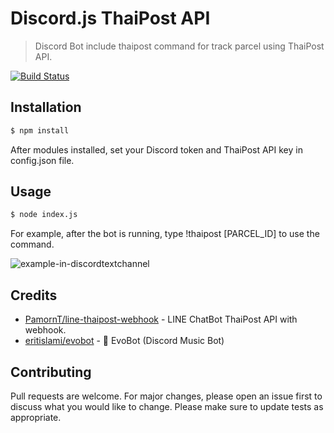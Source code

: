 # Discord.js ThaiPost API

>Discord Bot include thaipost command for track parcel using ThaiPost API.

[![Build Status](https://api.travis-ci.com/feelingzexe/discordjs-thaipost.svg?branch=master)](https://travis-ci.org/feelingzexe/discordjs-thaipost)

## Installation

```sh
$ npm install
```
After modules installed, set your Discord token and ThaiPost API key in config.json file.

## Usage

```sh
$ node index.js
```
For example, after the bot is running, type !thaipost [PARCEL_ID] to use the command.

![example-in-discordtextchannel](https://i.imgur.com/7yu79mT.png)

## Credits
- [PamornT/line-thaipost-webhook](https://github.com/PamornT/line-thaipost-webhook) - LINE ChatBot ThaiPost API with webhook.
- [eritislami/evobot](https://github.com/eritislami/evobot) - 🤖 EvoBot (Discord Music Bot)
## Contributing
Pull requests are welcome. For major changes, please open an issue first to discuss what you would like to change.
Please make sure to update tests as appropriate.
